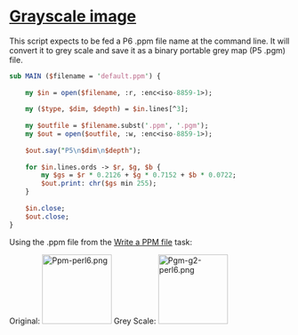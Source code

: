 [1]: https://rosettacode.org/wiki/Grayscale_image

# [Grayscale image][1]

This script expects to be fed a P6 .ppm file name at the command line. It will convert it to grey scale and save it as a binary portable grey map (P5 .pgm) file.

```perl
sub MAIN ($filename = 'default.ppm') {
 
    my $in = open($filename, :r, :enc<iso-8859-1>);
 
    my ($type, $dim, $depth) = $in.lines[^3];
 
    my $outfile = $filename.subst('.ppm', '.pgm');
    my $out = open($outfile, :w, :enc<iso-8859-1>);
 
    $out.say("P5\n$dim\n$depth");
 
    for $in.lines.ords -> $r, $g, $b {
        my $gs = $r * 0.2126 + $g * 0.7152 + $b * 0.0722;
        $out.print: chr($gs min 255);
    }
 
    $in.close;
    $out.close;
}
```


Using the .ppm file from the [Write a PPM file](https://rosettacode.org/wiki/Bitmap/Write_a_PPM_file#Raku) task:



Original: [<img alt="Ppm-perl6.png" src="https://rosettacode.org/mw/images/2/27/Ppm-perl6.png" width="125" height="125" />](https://rosettacode.org/wiki/File:Ppm-perl6.png) Grey Scale: [<img alt="Pgm-g2-perl6.png" src="https://rosettacode.org/mw/images/f/fe/Pgm-g2-perl6.png" width="125" height="125" />](https://rosettacode.org/wiki/File:Pgm-g2-perl6.png)